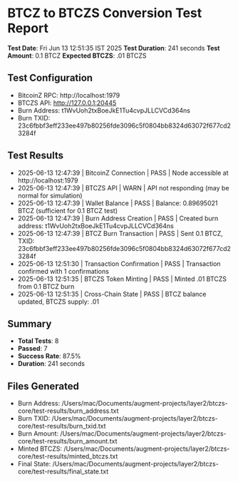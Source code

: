 # BTCZ to BTCZS Conversion Test Report

**Test Date**: Fri Jun 13 12:51:35 IST 2025
**Test Duration**: 241 seconds
**Test Amount**: 0.1 BTCZ
**Expected BTCZS**: .01 BTCZS

## Test Configuration
- BitcoinZ RPC: http://localhost:1979
- BTCZS API: http://127.0.0.1:20445
- Burn Address: t1WvUoh2txBoeJkE1Tu4cvpJLLCVCd364ns
- Burn TXID: 23c6fbbf3eff233ee497b80256fde3096c5f0804bb8324d63072f677cd23284f

## Test Results

- 2025-06-13 12:47:39 | BitcoinZ Connection | PASS | Node accessible at http://localhost:1979
- 2025-06-13 12:47:39 | BTCZS API | WARN | API not responding (may be normal for simulation)
- 2025-06-13 12:47:39 | Wallet Balance | PASS | Balance: 0.89695021 BTCZ (sufficient for 0.1 BTCZ test)
- 2025-06-13 12:47:39 | Burn Address Creation | PASS | Created burn address: t1WvUoh2txBoeJkE1Tu4cvpJLLCVCd364ns
- 2025-06-13 12:47:39 | BTCZ Burn Transaction | PASS | Sent 0.1 BTCZ, TXID: 23c6fbbf3eff233ee497b80256fde3096c5f0804bb8324d63072f677cd23284f
- 2025-06-13 12:51:30 | Transaction Confirmation | PASS | Transaction confirmed with 1 confirmations
- 2025-06-13 12:51:35 | BTCZS Token Minting | PASS | Minted .01 BTCZS from 0.1 BTCZ burn
- 2025-06-13 12:51:35 | Cross-Chain State | PASS | BTCZ balance updated, BTCZS supply: .01

## Summary
- **Total Tests**: 8
- **Passed**: 7
- **Success Rate**: 87.5%
- **Duration**: 241 seconds

## Files Generated
- Burn Address: /Users/mac/Documents/augment-projects/layer2/btczs-core/test-results/burn_address.txt
- Burn TXID: /Users/mac/Documents/augment-projects/layer2/btczs-core/test-results/burn_txid.txt
- Burn Amount: /Users/mac/Documents/augment-projects/layer2/btczs-core/test-results/burn_amount.txt
- Minted BTCZS: /Users/mac/Documents/augment-projects/layer2/btczs-core/test-results/minted_btczs.txt
- Final State: /Users/mac/Documents/augment-projects/layer2/btczs-core/test-results/final_state.txt

